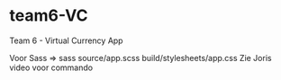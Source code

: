 # team6-VC
Team 6 - Virtual Currency App

Voor Sass => sass source/app.scss build/stylesheets/app.css Zie Joris video voor commando


